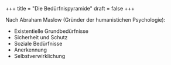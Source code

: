 +++
title = "Die Bedürfnispyramide"
draft = false
+++

Nach Abraham Maslow (Gründer der humanistichen Psychologie):

-   Existentielle Grundbedürfnisse
-   Sicherheit und Schutz
-   Soziale Bedürfnisse
-   Anerkennung
-   Selbstverwirklichung
